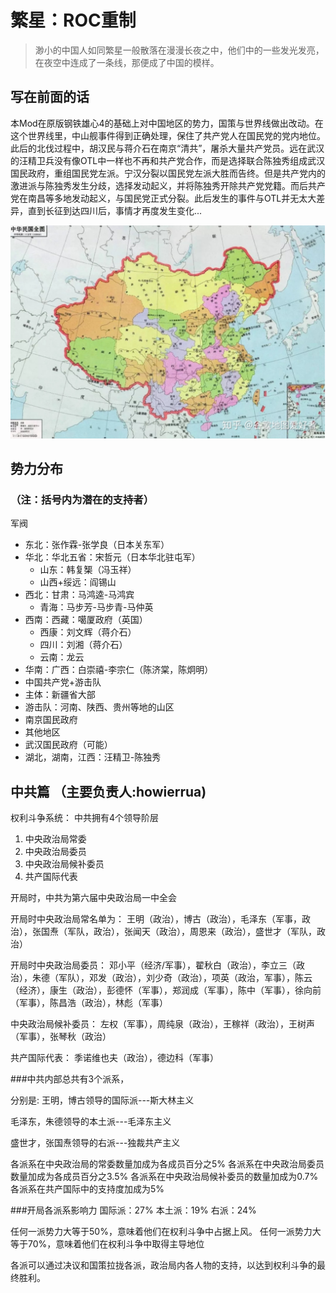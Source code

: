 # 繁星：ROC重制 

> 渺小的中国人如同繁星一般散落在漫漫长夜之中，他们中的一些发光发亮，在夜空中连成了一条线，那便成了中国的模样。

## 写在前面的话

本Mod在原版钢铁雄心4的基础上对中国地区的势力，国策与世界线做出改动。在这个世界线里，中山舰事件得到正确处理，保住了共产党人在国民党的党内地位。此后的北伐过程中，胡汉民与蒋介石在南京“清共”，屠杀大量共产党员。远在武汉的汪精卫兵没有像OTL中一样也不再和共产党合作，而是选择联合陈独秀组成武汉国民政府，重组国民党左派。宁汉分裂以国民党左派大胜而告终。但是共产党内的激进派与陈独秀发生分歧，选择发动起义，并将陈独秀开除共产党党籍。而后共产党在南昌等多地发动起义，与国民党正式分裂。此后发生的事件与OTL并无太大差异，直到长征到达四川后，事情才再度发生变化...

![ROC MAP](/ROC%20MAP.png "1936年中国行政区划图")

## 势力分布
### （注：括号内为潜在的支持者）
军阀

- 东北：张作霖-张学良（日本关东军）
- 华北：华北五省：宋哲元（日本华北驻屯军）
	- 山东：韩复榘（冯玉祥）
	- 山西+绥远：阎锡山
- 西北：甘肃：马鸿逵-马鸿宾
	- 青海：马步芳-马步青-马仲英
- 西南：西藏：噶厦政府（英国）
	- 西康：刘文辉（蒋介石）
	- 四川：刘湘（蒋介石）
	- 云南：龙云
- 华南：广西：白崇禧-李宗仁（陈济棠，陈炯明）
- 中国共产党+游击队
- 主体：新疆省大部
- 游击队：河南、陕西、贵州等地的山区
- 南京国民政府
- 其他地区
- 武汉国民政府（可能）
- 湖北，湖南，江西：汪精卫-陈独秀

## 中共篇 （主要负责人:howierrua)

权利斗争系统：
中共拥有4个领导阶层
1. 中央政治局常委
2. 中央政治局委员
3. 中央政治局候补委员
4. 共产国际代表

开局时，中共为第六届中央政治局一中全会

开局时中央政治局常名单为：
王明（政治），博古（政治），毛泽东（军事，政治），张国焘（军队，政治），张闻天（政治），周恩来（政治），盛世才（军队，政治）

开局时中央政治局委员：
邓小平（经济/军事），翟秋白（政治），李立三（政治），朱德（军队），邓发（政治），刘少奇（政治），项英（政治，军事），陈云（经济），康生（政治），彭德怀（军事），郑润成（军事），陈中（军事），徐向前（军事），陈昌浩（政治），林彪（军事）

中央政治局候补委员：
左权（军事），周纯泉（政治），王稼祥（政治），王树声（军事），张琴秋（政治）

共产国际代表：
季诺维也夫（政治），德边科（军事）

###中共内部总共有3个派系，

分别是: 王明，博古领导的国际派---斯大林主义 

毛泽东，朱德领导的本土派---毛泽东主义 

盛世才，张国焘领导的右派---独裁共产主义

各派系在中央政治局的常委数量加成为各成员百分之5% 
各派系在中央政治局委员数量加成为各成员百分之3.5% 
各派系在中央政治局候补委员的数量加成为0.7% 
各派系在共产国际中的支持度加成为5% 

###开局各派系影响力 
国际派：27% 本土派：19% 右派：24%

任何一派势力大等于50%，意味着他们在权利斗争中占据上风。 
任何一派势力大等于70%，意味着他们在权利斗争中取得主导地位

各派可以通过决议和国策拉拢各派，政治局内各人物的支持，以达到权利斗争的最终胜利。
